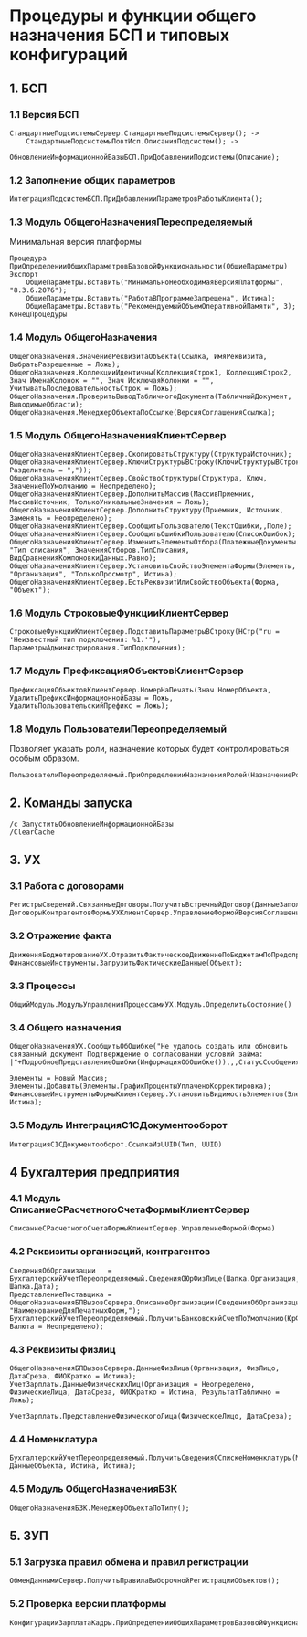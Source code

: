 # Процедуры и функции общего назначения БСП и типовых конфигураций

## 1. БСП

### 1.1 Версия БСП

	СтандартныеПодсистемыСервер.СтандартныеПодсистемыСервер(); ->
		СтандартныеПодсистемыПовтИсп.ОписанияПодсистем(); ->
			ОбновлениеИнформационнойБазыБСП.ПриДобавленииПодсистемы(Описание);

### 1.2 Заполнение общих параметров

	ИнтеграцияПодсистемБСП.ПриДобавленииПараметровРаботыКлиента();

### 1.3 Модуль **ОбщегоНазначенияПереопределяемый**

Минимальная версия платформы

	Процедура ПриОпределенииОбщихПараметровБазовойФункциональности(ОбщиеПараметры) Экспорт
		ОбщиеПараметры.Вставить("МинимальноНеобходимаяВерсияПлатформы", "8.3.6.2076");
		ОбщиеПараметры.Вставить("РаботаВПрограммеЗапрещена", Истина);
		ОбщиеПараметры.Вставить("РекомендуемыйОбъемОперативнойПамяти", 3);
	КонецПроцедуры

### 1.4 Модуль **ОбщегоНазначения**

	ОбщегоНазначения.ЗначениеРеквизитаОбъекта(Ссылка, ИмяРеквизита, ВыбратьРазрешенные = Ложь);
	ОбщегоНазначения.КоллекцииИдентичны(КоллекцияСтрок1, КоллекцияСтрок2, Знач ИменаКолонок = "", Знач ИсключаяКолонки = "", УчитыватьПоследовательностьСтрок = Ложь);
	ОбщегоНазначения.ПроверитьВыводТабличногоДокумента(ТабличныйДокумент, ВыводимыеОбласти);
	ОбщегоНазначения.МенеджерОбъектаПоСсылке(ВерсияСоглашенияСсылка);

### 1.5 Модуль **ОбщегоНазначенияКлиентСервер**

	ОбщегоНазначенияКлиентСервер.СкопироватьСтруктуру(СтруктураИсточник);
	ОбщегоНазначенияКлиентСервер.КлючиСтруктурыВСтроку(КлючиСтруктурыВСтроку(Структура, Разделитель = ","));
	ОбщегоНазначенияКлиентСервер.СвойствоСтруктуры(Структура, Ключ, ЗначениеПоУмолчанию = Неопределено);
	ОбщегоНазначенияКлиентСервер.ДополнитьМассив(МассивПриемник, МассивИсточник, ТолькоУникальныеЗначения = Ложь);
	ОбщегоНазначенияКлиентСервер.ДополнитьСтруктуру(Приемник, Источник, Заменять = Неопределено);
	ОбщегоНазначенияКлиентСервер.СообщитьПользователю(ТекстОшибки,,Поле);
	ОбщегоНазначенияКлиентСервер.СообщитьОшибкиПользователю(СписокОшибок);
	ОбщегоНазначенияКлиентСервер.ИзменитьЭлементыОтбора(ПлатежныеДокументы.КомпоновщикНастроек.Настройки.Отбор,, "Тип списания", ЗначенияОтборов.ТипСписания, ВидСравненияКомпоновкиДанных.Равно);
	ОбщегоНазначенияКлиентСервер.УстановитьСвойствоЭлементаФормы(Элементы, "Организация", "ТолькоПросмотр", Истина);
	ОбщегоНазначенияКлиентСервер.ЕстьРеквизитИлиСвойствоОбъекта(Форма, "Объект");

### 1.6 Модуль **СтроковыеФункцииКлиентСервер**

	СтроковыеФункцииКлиентСервер.ПодставитьПараметрыВСтроку(НСтр("ru = 'Неизвестный тип подключения: %1.'"), ПараметрыАдминистрирования.ТипПодключения);

### 1.7 Модуль **ПрефиксацияОбъектовКлиентСервер**

	ПрефиксацияОбъектовКлиентСервер.НомерНаПечать(Знач НомерОбъекта, УдалитьПрефиксИнформационнойБазы = Ложь, УдалитьПользовательскийПрефикс = Ложь);

### 1.8 Модуль **ПользователиПереопределяемый**

Позволяет указать роли, назначение которых будет контролироваться особым образом.

	ПользователиПереопределяемый.ПриОпределенииНазначенияРолей(НазначениеРолей);

## 2. Команды запуска

	/c ЗапуститьОбновлениеИнформационнойБазы
	/ClearCache

## 3. УХ

### 3.1 Работа с договорами

	РегистрыСведений.СвязанныеДоговоры.ПолучитьВстречныйДоговор(ДанныеЗаполнения.ДоговорКонтрагента);
	ДоговорыКонтрагентовФормыУХКлиентСервер.УправлениеФормойВерсияСоглашения(ЭтотОбъект);

### 3.2 Отражение факта

	ДвиженияБюджетированиеУХ.ОтразитьФактическоеДвижениеПоБюджетамПоПредопределенномуПравилу(Источник,Отказ);
	ФинансовыеИнструменты.ЗагрузитьФактическиеДанные(Объект);

### 3.3 Процессы

	ОбщийМодуль.МодульУправленияПроцессамиУХ.Модуль.ОпределитьСостояние()

### 3.4 Общего назначения

	ОбщегоНазначенияУХ.СообщитьОбОшибке("Не удалось создать или обновить связанный документ Подтверждение о согласовании условий займа:
	|"+ПодробноеПредставлениеОшибки(ИнформацияОбОшибке()),,,СтатусСообщения.Внимание);

	Элементы = Новый Массив;
	Элементы.Добавить(Элементы.ГрафикПроцентыУплаченоКорректировка);
	ФинансовыеИнструментыФормыКлиентСервер.УстановитьВидимостьЭлементов(Элементы, Истина);

### 3.5 Модуль **ИнтеграцияС1СДокументооборот**

	ИнтеграцияС1СДокументооборот.СсылкаИзUUID(Тип, UUID)

## 4 Бухгалтерия предприятия

### 4.1 Модуль **СписаниеСРасчетногоСчетаФормыКлиентСервер**

	СписаниеСРасчетногоСчетаФормыКлиентСервер.УправлениеФормой(Форма)

### 4.2 Реквизиты организаций, контрагентов

	СведенияОбОрганизации   = БухгалтерскийУчетПереопределяемый.СведенияОЮрФизЛице(Шапка.Организация, Шапка.Дата);
	ПредставлениеПоставщика = ОбщегоНазначенияБПВызовСервера.ОписаниеОрганизации(СведенияОбОрганизации, "НаименованиеДляПечатныхФорм,");
	БухгалтерскийУчетПереопределяемый.ПолучитьБанковскийСчетПоУмолчанию(ЮрФизЛицо, Валюта = Неопределено);

### 4.3 Реквизиты физлиц

	ОбщегоНазначенияБПВызовСервера.ДанныеФизЛица(Организация, ФизЛицо, ДатаСреза, ФИОКратко = Истина);
	УчетЗарплаты.ДанныеФизическихЛиц(Организация = Неопределено, ФизическиеЛица, ДатаСреза, ФИОКратко = Истина, РезультатТаблично = Ложь);

	УчетЗарплаты.ПредставлениеФизическогоЛица(ФизическоеЛицо, ДатаСреза);

### 4.4 Номенклатура

	БухгалтерскийУчетПереопределяемый.ПолучитьСведенияОСпискеНоменклатуры(МассивНоменклатуры, ДанныеОбъекта, Истина, Истина);

### 4.5 Модуль **ОбщегоНазначенияБЗК**

	ОбщегоНазначенияБЗК.МенеджерОбъектаПоТипу();

## 5. ЗУП

### 5.1 Загрузка правил обмена и правил регистрации

	ОбменДаннымиСервер.ПолучитьПравилаВыборочнойРегистрацииОбъектов();

### 5.2 Проверка версии платформы

	КонфигурацииЗарплатаКадры.ПриОпределенииОбщихПараметровБазовойФункциональности();
